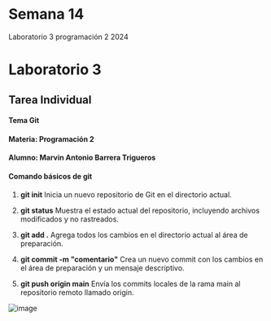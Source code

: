 # Semana 14
Laboratorio 3 programación 2 2024

# Laboratorio 3

## Tarea Individual 

#### Tema Git
#### Materia: Programación 2

#### Alumno: Marvin Antonio Barrera Trigueros

#### Comando básicos de git

1. **git init**
Inicia un nuevo repositorio de Git en el directorio actual.

2. **git status**
Muestra el estado actual del repositorio, incluyendo archivos modificados y no rastreados.

3. **git add .**
Agrega todos los cambios en el directorio actual al área de preparación.

4. **git commit -m "comentario"**
Crea un nuevo commit con los cambios en el área de preparación y un mensaje descriptivo.

5. **git push origin main**
Envía los commits locales de la rama main al repositorio remoto llamado origin.

![image](https://github.com/user-attachments/assets/87d8af26-521d-4592-a82f-b3e0c9a6c796)

